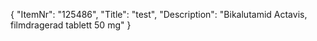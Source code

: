 {
  "ItemNr": "125486",
  "Title": "test",
  "Description": "Bikalutamid Actavis, filmdragerad tablett 50 mg"
}